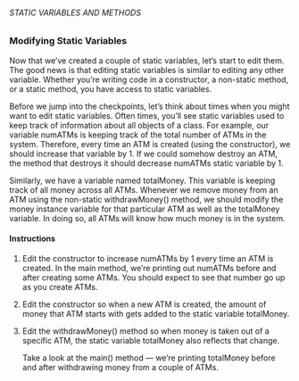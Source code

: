 ###### STATIC VARIABLES AND METHODS

### Modifying Static Variables

Now that we’ve created a couple of static variables, let’s start to edit them. The good news is that editing static variables is similar to editing any other variable. Whether you’re writing code in a constructor, a non-static method, or a static method, you have access to static variables.

Before we jump into the checkpoints, let’s think about times when you might want to edit static variables. Often times, you’ll see static variables used to keep track of information about all objects of a class. For example, our variable numATMs is keeping track of the total number of ATMs in the system. Therefore, every time an ATM is created (using the constructor), we should increase that variable by 1. If we could somehow destroy an ATM, the method that destroys it should decrease numATMs static variable by 1.

Similarly, we have a variable named totalMoney. This variable is keeping track of all money across all ATMs. Whenever we remove money from an ATM using the non-static withdrawMoney() method, we should modify the money instance variable for that particular ATM as well as the totalMoney variable. In doing so, all ATMs will know how much money is in the system.

#### Instructions

1. Edit the constructor to increase numATMs by 1 every time an ATM is created. In the main method, we’re printing out numATMs before and after creating some ATMs. You should expect to see that number go up as you create ATMs.

2. Edit the constructor so when a new ATM is created, the amount of money that ATM starts with gets added to the static variable totalMoney.

3. Edit the withdrawMoney() method so when money is taken out of a specific ATM, the static variable totalMoney also reflects that change.

    Take a look at the main() method — we’re printing totalMoney before and after withdrawing money from a couple of ATMs.